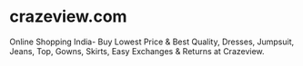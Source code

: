 # crazeview.com
Online Shopping India- Buy Lowest Price &amp; Best Quality, Dresses, Jumpsuit, Jeans, Top, Gowns, Skirts, Easy Exchanges &amp; Returns at Crazeview.
